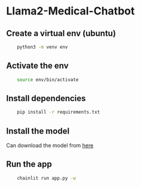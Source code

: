 # Llama2-Medical-Chatbot

## Create a virtual env (ubuntu)
``` bash
    python3 -m venv env
```

## Activate the env
``` bash
    source env/bin/activate
```

## Install dependencies

```bash
    pip install -r requirements.txt
```
## Install the model

Can download the model from [here](https://huggingface.co/TheBloke/Llama-2-7B-Chat-GGML/tree/main)

## Run the app

```bash
    chainlit run app.py -w
```
